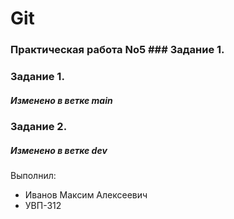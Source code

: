 # Git
### Практическая работа No5 ### Задание 1.
### Задание 1.
##### Изменено в ветке main
### Задание 2.
##### Изменено в ветке dev
Выполнил:
* Иванов Максим Алексеевич
* УВП-312
